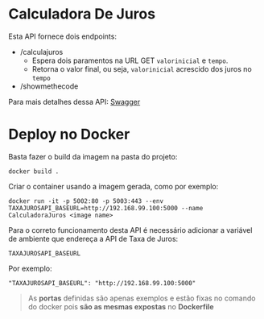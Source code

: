 ﻿# Calculadora De Juros

Esta API fornece dois endpoints:

 - /calculajuros
	 - Espera dois paramentos na URL GET `valorinicial` e `tempo`.
	 - Retorna o valor final, ou seja, `valorinicial` acrescido dos juros no `tempo`
 - /showmethecode


Para mais detalhes dessa API: [Swagger](https://app.swaggerhub.com/apis-docs/lucas.fernando.martioli/CalculadoraJuros/1.0.0)

# Deploy no Docker

Basta fazer o build da imagem na pasta do projeto:

    docker build .

Criar o container usando a imagem gerada, como por exemplo:

    docker run -it -p 5002:80 -p 5003:443 --env TAXAJUROSAPI_BASEURL=http://192.168.99.100:5000 --name CalculadoraJuros <image name>

Para o correto funcionamento desta API é necessário adicionar a variável de ambiente que endereça a API de Taxa de Juros: 

    TAXAJUROSAPI_BASEURL

 Por exemplo:

    "TAXAJUROSAPI_BASEURL": "http://192.168.99.100:5000"

> As **portas** definidas são apenas exemplos e estão fixas no comando do docker pois **são as mesmas expostas** no **Dockerfile**